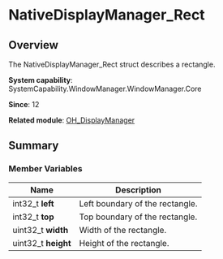 # NativeDisplayManager_Rect


## Overview

The NativeDisplayManager_Rect struct describes a rectangle.

**System capability**: SystemCapability.WindowManager.WindowManager.Core

**Since**: 12

**Related module**: [OH_DisplayManager](_o_h___display_manager.md)


## Summary


### Member Variables

| Name| Description| 
| -------- | -------- |
| int32_t  **left** | Left boundary of the rectangle.| 
| int32_t  **top** | Top boundary of the rectangle.| 
| uint32_t  **width** | Width of the rectangle.| 
| uint32_t  **height** | Height of the rectangle.| 
